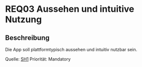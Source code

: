 # REQ03 Aussehen und intuitive Nutzung

## Beschreibung
Die App soll plattformtypisch aussehen und intuitiv nutzbar sein.

Quelle: [SH1](https://github.com/isd-nunkesser/sd-2019-froyo/wiki) Priorität: Mandatory